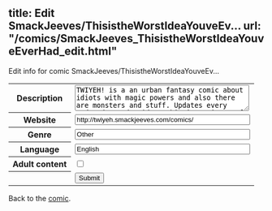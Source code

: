 title: Edit SmackJeeves/ThisistheWorstIdeaYouveEv...
url: "/comics/SmackJeeves_ThisistheWorstIdeaYouveEverHad_edit.html"
---
Edit info for comic SmackJeeves/ThisistheWorstIdeaYouveEv...

<form name="comic" action="http://gaepostmail.appspot.com/comic/" method="post">
<table class="comicinfo">
<tr>
<th>Description</th><td><textarea name="description" cols="40" rows="3">TWIYEH! is a an urban fantasy comic about idiots with magic powers and also there are monsters and stuff. Updates every Wednesday and Friday. This is a mirror of the main site located at http://worstidea.skyscrapersoup.com The comic updates there a couple days earlier than I post it here.</textarea></td>
</tr>
<tr>
<th>Website</th><td><input type="text" name="url" value="http://twiyeh.smackjeeves.com/comics/" size="40"/></td>
</tr>
<tr>
<th>Genre</th><td><input type="text" name="genre" value="Other" size="40"/></td>
</tr>
<tr>
<th>Language</th><td><input type="text" name="language" value="English" size="40"/></td>
</tr>
<tr>
<th>Adult content</th><td><input type="checkbox" name="adult" value="adult" /></td>
</tr>
<tr>
<th></th><td>
<input type="hidden" name="comic" value="SmackJeeves_ThisistheWorstIdeaYouveEverHad" />
<input type="submit" name="submit" value="Submit" />
</td>
</tr>
</table>
</form>

Back to the [comic](SmackJeeves_ThisistheWorstIdeaYouveEverHad.html).
